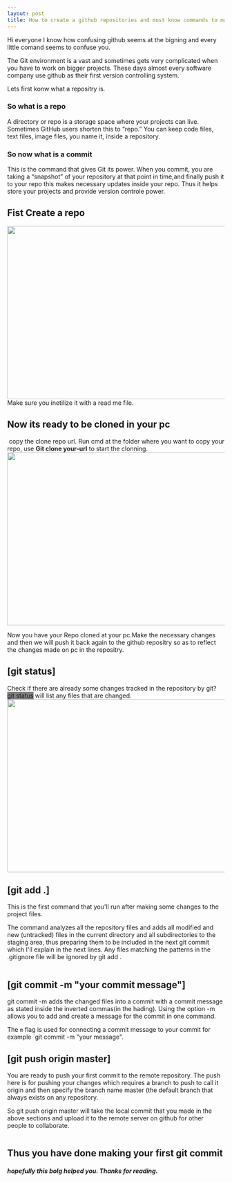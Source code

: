 ```yaml
---
layout: post
title: How to create a github repositories and must know commands to make your first commit
---
```

Hi everyone I know how confusing github seems at the bigning and every little comand seems to confuse you.

The Git environment is a vast and sometimes gets very complicated when you have to work on bigger projects. These days almost every software company use github as their first version controlling system.

Lets first konw what a repositry is.

<h3>So what is a repo</h3>
A directory or repo is a storage space where your projects can live. Sometimes GitHub users shorten this to “repo.” You can keep code files, text files, image files, you name it, inside a repository.

<h3>So now what is a commit</h3>
This is the command that gives Git its power. When you commit, you are taking a “snapshot” of your repository at that point in time,and finally push it to your repo this makes necessary updates inside your repo. Thus it helps store your projects and provide version controle power.

<h2>Fist Create a repo</h2>

<img src="https://raw.githack.com/KarandeepSinghCoder/blog/gh-pages/_posts/img/repo1.jpg" height="400px" width="700">
Make sure you inetilize it with a read me file.

<h2>Now its ready to be cloned in your pc</h2>

<img src="">
copy the clone repo url. Run cmd at the folder where you want to copy your repo, use <span style="font-weight: bold;">Git clone your-url</span> to start the clonning.
<img src="https://raw.githack.com/KarandeepSinghCoder/blog/gh-pages/_posts/img/clone.JPG" height="400px" width="700">

Now you have your Repo cloned at your pc.Make the necessary changes and then we will push it back again to the github repositry so as to reflect the changes made on pc in the repositry.

<h2>[git status]</h2>
Check if there are already some changes tracked in the repository by git? 
<span style="background-color: grey">git status</span> will list any files that are changed.
<img src="https://raw.githack.com/KarandeepSinghCoder/blog/gh-pages/_posts/img/gitStatus.JPG" height="400px" width="700">

<h2>[git add .]</h2>
This is the first command that you'll run after making some changes to the project files.

The command analyzes all the repository files and adds all modified and new (untracked) files in the current directory and all subdirectories to the staging area, thus preparing them to be included in the next git commit which I'll explain in the next lines. Any files matching the patterns in the .gitignore file will be ignored by git add . 

<img src="">

<h2>[git commit -m "your commit message"]</h2>

git commit -m adds the changed files into a commit with a commit message as stated inside the inverted commas(in the hading). Using the option -m allows you to add and create a message for the commit in one command.
<p>The <code>m</code> flag is used for connecting a commit message to your commit for example `git commit -m "your message". <br>
</p>

<h2>[git push origin master]</h2>

You are ready to push your first commit to the remote repository. The push here is for pushing your changes which requires a branch to push to call it origin and then specify the branch name master (the default branch that always exists on any repository.

So git push origin master will take the local commit that you made in the above sections and upload it to the remote server on github for other people to collaborate.

<img src="">

<h2>Thus you have done making your first git commit</h2>
<h5>hopefully this bolg helped you. Thanks for reading.</h5>

